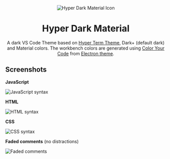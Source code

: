 <p align="center"><img src="https://github.com/kcmr/hyper-dark-material-vscode-theme/raw/master/images/icon.png" alt="Hyper Dark Material Icon" align="center"></p>
<h1 align="center">Hyper Dark Material</h1>
    
<p align="center">A dark VS Code Theme based on <a href="https://marketplace.visualstudio.com/items?itemName=hsnazar.hyper-term-theme">Hyper Term Theme</a>, Dark+ (default dark) and Material colors. 
The workbench colors are generated using <a href="https://color-your-code.firebaseapp.com/">Color Your Code</a> from <a href="https://marketplace.visualstudio.com/items?itemName=kuscamara.electron">Electron theme</a>.
</p>


## Screenshots

**JavaScript**

![JavaScript syntax](https://github.com/kcmr/hyper-dark-material-vscode-theme/raw/master/images/javascript-syntax.png)

**HTML**

![HTML syntax](https://github.com/kcmr/hyper-dark-material-vscode-theme/raw/master/images/html-syntax.png)

**CSS**

![CSS syntax](https://github.com/kcmr/hyper-dark-material-vscode-theme/raw/master/images/css-syntax.png)

**Faded comments** (no distractions)

![Faded comments](https://github.com/kcmr/hyper-dark-material-vscode-theme/raw/master/images/faded-comments.png)
